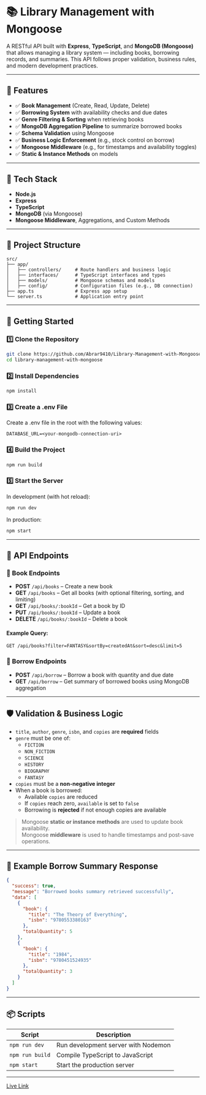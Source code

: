 # 📚 Library Management with Mongoose

A RESTful API built with **Express**, **TypeScript**, and **MongoDB (Mongoose)** that allows managing a library system — including books, borrowing records, and summaries. This API follows proper validation, business rules, and modern development practices.

---

## 📌 Features

- ✅ **Book Management** (Create, Read, Update, Delete)
- ✅ **Borrowing System** with availability checks and due dates
- ✅ **Genre Filtering & Sorting** when retrieving books
- ✅ **MongoDB Aggregation Pipeline** to summarize borrowed books
- ✅ **Schema Validation** using Mongoose
- ✅ **Business Logic Enforcement** (e.g., stock control on borrow)
- ✅ **Mongoose Middleware** (e.g., for timestamps and availability toggles)
- ✅ **Static & Instance Methods** on models

---

## 🧱 Tech Stack

- **Node.js**
- **Express**
- **TypeScript**
- **MongoDB** (via Mongoose)
- **Mongoose Middleware**, Aggregations, and Custom Methods

---

## 📂 Project Structure

```plaintext
src/
├── app/
│   ├── controllers/     # Route handlers and business logic
│   ├── interfaces/      # TypeScript interfaces and types
│   ├── models/          # Mongoose schemas and models
│   ├── config/          # Configuration files (e.g., DB connection)
├── app.ts               # Express app setup
└── server.ts            # Application entry point
```

---

## 🚀 Getting Started

### 1️⃣ Clone the Repository

```bash
git clone https://github.com/Abrar9410/Library-Management-with-Mongoose.git
cd library-management-with-mongoose
```

### 2️⃣ Install Dependencies

```bash
npm install
```

### 3️⃣ Create a .env File
Create a .env file in the root with the following values:

```env
DATABASE_URL=<your-mongodb-connection-uri>
```

### 4️⃣ Build the Project

```bash
npm run build
```

### 5️⃣ Start the Server
In development (with hot reload):

```bash
npm run dev
```

In production:

```bash
npm start
```

---

## 📮 API Endpoints

### 📘 Book Endpoints

- **POST** `/api/books` – Create a new book  
- **GET** `/api/books` – Get all books (with optional filtering, sorting, and limiting)  
- **GET** `/api/books/:bookId` – Get a book by ID  
- **PUT** `/api/books/:bookId` – Update a book  
- **DELETE** `/api/books/:bookId` – Delete a book  

#### Example Query:

```http
GET /api/books?filter=FANTASY&sortBy=createdAt&sort=desc&limit=5
```

### 📙 Borrow Endpoints

- **POST** `/api/borrow` – Borrow a book with quantity and due date  
- **GET** `/api/borrow` – Get summary of borrowed books using MongoDB aggregation  

---

## 🛡️ Validation & Business Logic

- `title`, `author`, `genre`, `isbn`, and `copies` are **required** fields
- `genre` must be one of:
  - `FICTION`
  - `NON_FICTION`
  - `SCIENCE`
  - `HISTORY`
  - `BIOGRAPHY`
  - `FANTASY`
- `copies` must be a **non-negative integer**
- When a book is borrowed:
  - Available `copies` are reduced
  - If `copies` reach zero, `available` is set to `false`
  - Borrowing is **rejected** if not enough copies are available

> Mongoose **static or instance methods** are used to update book availability.  
> Mongoose **middleware** is used to handle timestamps and post-save operations.

---

## 🧪 Example Borrow Summary Response

```json
{
  "success": true,
  "message": "Borrowed books summary retrieved successfully",
  "data": [
    {
      "book": {
        "title": "The Theory of Everything",
        "isbn": "9780553380163"
      },
      "totalQuantity": 5
    },
    {
      "book": {
        "title": "1984",
        "isbn": "9780451524935"
      },
      "totalQuantity": 3
    }
  ]
}
```

---

## 📦 Scripts

| Script         | Description                           |
|----------------|---------------------------------------|
| `npm run dev`  | Run development server with Nodemon   |
| `npm run build`| Compile TypeScript to JavaScript      |
| `npm start`    | Start the production server           |

---

[Live Link](https://library-management-with-mongoose.vercel.app/)
